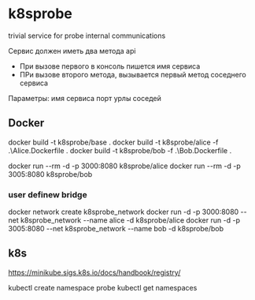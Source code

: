 # k8sprobe
trivial service for probe internal communications


Сервис должен иметь два метода api
- При вызове первого в консоль пишется имя сервиса
- ПРи вызове второго метода, вызывается первый метод соседнего сервиса

Параметры: 
имя сервиса
порт
урлы соседей

## Docker

docker build -t k8sprobe/base .
docker build -t k8sprobe/alice -f .\Alice.Dockerfile .
docker build -t k8sprobe/bob -f .\Bob.Dockerfile .

docker run --rm -d -p 3000:8080 k8sprobe/alice
docker run --rm -d -p 3005:8080 k8sprobe/bob

### user definew bridge
docker network create k8sprobe_network
docker run -d -p 3000:8080 --net k8sprobe_network --name alice -d k8sprobe/alice
docker run -d -p 3005:8080 --net k8sprobe_network --name bob -d k8sprobe/bob

## k8s
https://minikube.sigs.k8s.io/docs/handbook/registry/

kubectl create namespace probe
kubectl get namespaces